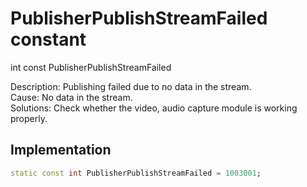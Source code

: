 


# PublisherPublishStreamFailed constant







int const PublisherPublishStreamFailed
  




<p>Description: Publishing failed due to no data in the stream.<br>Cause: No data in the stream.<br>Solutions: Check whether the video, audio capture module is working properly.</p>



## Implementation

```dart
static const int PublisherPublishStreamFailed = 1003001;
```







